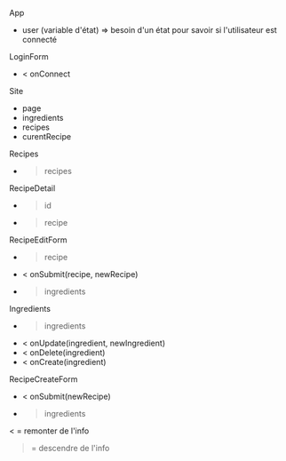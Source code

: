 App
- user (variable d'état) => besoin d'un état pour savoir si l'utilisateur est connecté

LoginForm
- < onConnect

Site
- page
- ingredients
- recipes
- curentRecipe

Recipes
- > recipes

RecipeDetail
- > id 
- > recipe

RecipeEditForm
- > recipe
- < onSubmit(recipe, newRecipe)
- > ingredients

Ingredients
- > ingredients
- < onUpdate(ingredient, newIngredient)
- < onDelete(ingredient)
- < onCreate(ingredient)

RecipeCreateForm
- < onSubmit(newRecipe)
- > ingredients



< = remonter de l'info
> = descendre de l'info
